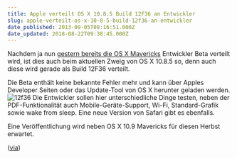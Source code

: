 ```yaml
---
title: Apple verteilt OS X 10.8.5 Build 12F36 an Entwickler
slug: apple-verteilt-os-x-10-8-5-build-12f36-an-entwickler
date_published: 2013-09-05T08:16:51.000Z
date_updated: 2018-08-22T09:38:45.000Z
---
```


Nachdem ja nun [gestern bereits die OS X Mavericks](__GHOST_URL__/apple-released-os-x-10-9-development-preview-7/) Entwickler Beta verteilt wird, ist dies auch beim aktuellen Zweig von OS X 10.8.5 so, denn auch diese wird gerade als Build 12F36 verteilt. 

Die Beta enthält keine bekannte Fehler mehr und kann über Apples Developer Seiten oder das Update-Tool von OS X herunter geladen werden.
![12f36](//picdump.thafaker.de/2013/09/12f36-580x173.jpg)
Die Entwickler sollen hier unterschiedliche Dinge testen, neben der PDF-Funktionalität auch Mobile-Geräte-Support, Wi-Fi, Standard-Grafik sowie wake from sleep. Eine neue Version von Safari gibt es ebenfalls.

Eine Veröffentlichung wird neben OS X 10.9 Mavericks für diesen Herbst erwartet.

([via](http://www.macrumors.com/2013/09/04/apple-seeds-os-x-10-8-5-build-12f36-to-developers/))
